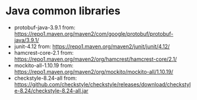 # Java common libraries

* protobuf-java-3.9.1 from: https://repo1.maven.org/maven2/com/google/protobuf/protobuf-java/3.9.1/
* junit-4.12 from: https://repo1.maven.org/maven2/junit/junit/4.12/
* hamcrest-core-2.1 from: https://repo1.maven.org/maven2/org/hamcrest/hamcrest-core/2.1/
* mockito-all-1.10.19 from: https://repo1.maven.org/maven2/org/mockito/mockito-all/1.10.19/
* checkstyle-8.24-all from: https://github.com/checkstyle/checkstyle/releases/download/checkstyle-8.24/checkstyle-8.24-all.jar
